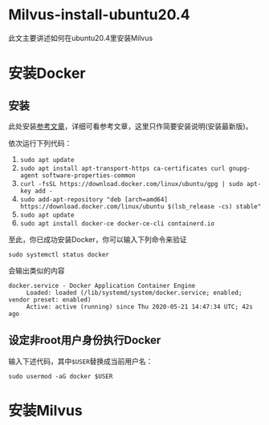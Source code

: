 # Milvus-install-ubuntu20.4
此文主要讲述如何在ubuntu20.4里安装Milvus

# 安装Docker
## 安装
此处安装[参考文章](https://zhuanlan.zhihu.com/p/143156163)，详细可看参考文章，这里只作简要安装说明(安装最新版)。

依次运行下列代码：
1. `sudo apt update`
2. `sudo apt install apt-transport-https ca-certificates curl gnupg-agent software-properties-common`
3. `curl -fsSL https://download.docker.com/linux/ubuntu/gpg | sudo apt-key add -`
4. `sudo add-apt-repository "deb [arch=amd64] https://download.docker.com/linux/ubuntu $(lsb_release -cs) stable"`
5. `sudo apt update`
6. `sudo apt install docker-ce docker-ce-cli containerd.io`

至此，你已成功安装Docker，你可以输入下列命令来验证

`sudo systemctl status docker`

会输出类似的内容
```
docker.service - Docker Application Container Engine
     Loaded: loaded (/lib/systemd/system/docker.service; enabled; vendor preset: enabled)
     Active: active (running) since Thu 2020-05-21 14:47:34 UTC; 42s ago
```
## 设定非root用户身份执行Docker
输入下述代码，其中`$USER`替换成当前用户名：

`sudo usermod -aG docker $USER`

# 安装Milvus

